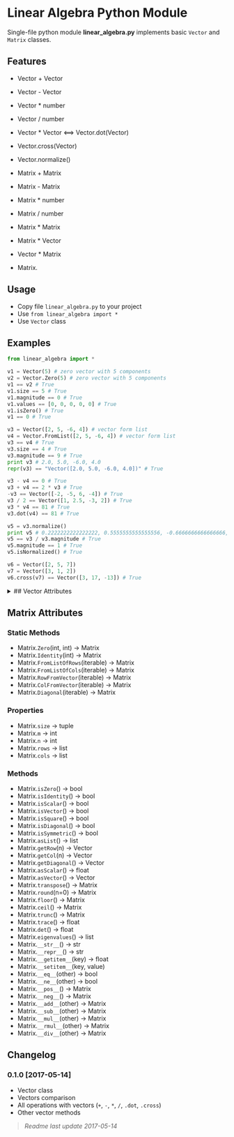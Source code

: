 # Linear Algebra Python Module

Single-file python module **linear_algebra.py** implements basic `Vector` and `Matrix` classes.


## Features

- Vector + Vector
- Vector - Vector
- Vector * number
- Vector / number
- Vector * Vector <==> Vector.dot(Vector)
- Vector.cross(Vector)
- Vector.normalize()

- Matrix + Matrix
- Matrix - Matrix
- Matrix * number
- Matrix / number
- Matrix * Matrix
- Matrix * Vector
- Vector * Matrix
- Matrix.


## Usage

- Copy file `linear_algebra.py` to your project
- Use `from linear_algebra import *`
- Use `Vector` class


## Examples

```python
from linear_algebra import *

v1 = Vector(5) # zero vector with 5 components
v2 = Vector.Zero(5) # zero vector with 5 components
v1 == v2 # True
v1.size == 5 # True
v1.magnitude == 0 # True
v1.values == [0, 0, 0, 0, 0] # True
v1.isZero() # True
v1 == 0 # True

v3 = Vector([2, 5, -6, 4]) # vector form list
v4 = Vector.FromList([2, 5, -6, 4]) # vector form list
v3 == v4 # True
v3.size == 4 # True
v3.magnitude == 9 # True
print v3 # 2.0, 5.0, -6.0, 4.0
repr(v3) == "Vector([2.0, 5.0, -6.0, 4.0])" # True

v3 - v4 == 0 # True
v3 + v4 == 2 * v3 # True
-v3 == Vector([-2, -5, 6, -4]) # True
v3 / 2 == Vector([1, 2.5, -3, 2]) # True
v3 * v4 == 81 # True
v3.dot(v4) == 81 # True

v5 = v3.normalize()
print v5 # 0.2222222222222222, 0.5555555555555556, -0.6666666666666666, 0.4444444444444444
v5 == v3 / v3.magnitude # True
v5.magnitude == 1 # True
v5.isNormalized() # True

v6 = Vector([2, 5, 7])
v7 = Vector([3, 1, 2])
v6.cross(v7) == Vector([3, 17, -13]) # True
```

<details> 
<summary>
## Vector Attributes
</summary>

### Static Methods

- Vector.`Zero`(int) -> Vector
- Vector.`FromList`(iterable) -> Vector

### Properties

- Vector.`size` -> int
- Vector.`values` -> list
- Vector.`magnitude` -> float

### Methods

- Vector.`isZero`() -> bool
- Vector.`isNormalized`() -> bool
- Vector.`asList`() -> list
- Vector.`dot`(other) -> float
- Vector.`cross`(other) -> Vector
- Vector.`round`(ndigits=0) -> Vector
- Vector.`floor`() -> Vector
- Vector.`ceil`() -> Vector
- Vector.`trunc`() -> Vector
- Vector.`normalize`() -> Vector
- Vector.`__str__`() -> str
- Vector.`__repr__`() -> str
- Vector.`__len__`() -> int
- Vector.`__iter__`() -> iter
- Vector.`__getitem__`(key) -> float or Vector
- Vector.`__setitem__`(key, value)
- Vector.`__eq__`(other) -> bool
- Vector.`__ne__`(other) -> bool
- Vector.`__pos__`() -> Vector
- Vector.`__neg__`() -> Vector
- Vector.`__add__`(other) -> Vector
- Vector.`__sub__`(other) -> Vector
- Vector.`__mul__`(other) -> Vector or float
- Vector.`__rmul__`(other) -> Vector
- Vector.`__div__`(other) -> Vector

</details>

## Matrix Attributes

### Static Methods

- Matrix.`Zero`(int, int) -> Matrix
- Matrix.`Identity`(int) -> Matrix
- Matrix.`FromListOfRows`(iterable) -> Matrix
- Matrix.`FromListOfCols`(iterable) -> Matrix
- Matrix.`RowFromVector`(iterable) -> Matrix
- Matrix.`ColFromVector`(iterable) -> Matrix
- Matrix.`Diagonal`(iterable) -> Matrix

### Properties

- Matrix.`size` -> tuple
- Matrix.`m` -> int
- Matrix.`n` -> int
- Matrix.`rows` -> list
- Matrix.`cols` -> list

### Methods

- Matrix.`isZero`() -> bool
- Matrix.`isIdentity`() -> bool
- Matrix.`isScalar`() -> bool
- Matrix.`isVector`() -> bool
- Matrix.`isSquare`() -> bool
- Matrix.`isDiagonal`() -> bool
- Matrix.`isSymmetric`() -> bool
- Matrix.`asList`() -> list
- Matrix.`getRow`(n) -> Vector
- Matrix.`getCol`(n) -> Vector
- Matrix.`getDiagonal`() -> Vector
- Matrix.`asScalar`() -> float
- Matrix.`asVector`() -> Vector
- Matrix.`transpose`() -> Matrix
- Matrix.`round`(n=0) -> Matrix
- Matrix.`floor`() -> Matrix
- Matrix.`ceil`() -> Matrix
- Matrix.`trunc`() -> Matrix
- Matrix.`trace`() -> float
- Matrix.`det`() -> float
- Matrix.`eigenvalues`() -> list
- Matrix.`__str__`() -> str
- Matrix.`__repr__`() -> str
- Matrix.`__getitem__`(key) -> float
- Matrix.`__setitem__`(key, value)
- Matrix.`__eq__`(other) -> bool
- Matrix.`__ne__`(other) -> bool
- Matrix.`__pos__`() -> Matrix
- Matrix.`__neg__`() -> Matrix
- Matrix.`__add__`(other) -> Matrix
- Matrix.`__sub__`(other) -> Matrix
- Matrix.`__mul__`(other) -> Matrix
- Matrix.`__rmul__`(other) -> Matrix
- Matrix.`__div__`(other) -> Matrix


## Changelog

### 0.1.0 [2017-05-14]
- Vector class
- Vectors comparison
- All operations with vectors (`+`, `-`, `*`, `/`, `.dot`, `.cross`)
- Other vector methods


> _Readme last update 2017-05-14_
